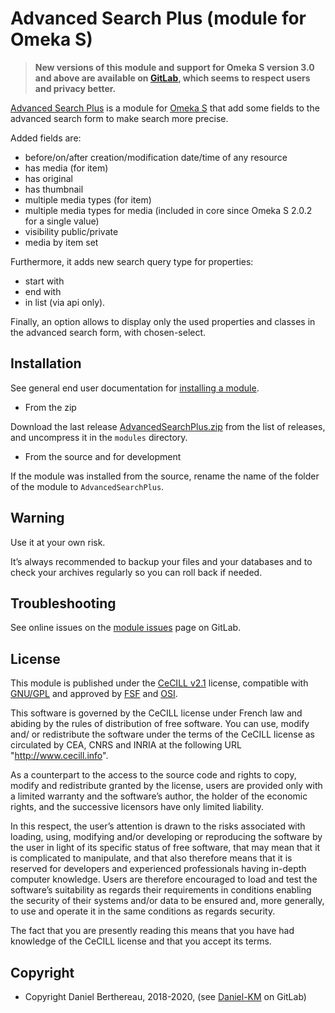 Advanced Search Plus (module for Omeka S)
=========================================

> __New versions of this module and support for Omeka S version 3.0 and above
> are available on [GitLab], which seems to respect users and privacy better.__

[Advanced Search Plus] is a module for [Omeka S] that add some fields to the
advanced search form to make search more precise.

Added fields are:

- before/on/after creation/modification date/time of any resource
- has media (for item)
- has original
- has thumbnail
- multiple media types (for item)
- multiple media types for media (included in core since Omeka S 2.0.2 for a
  single value)
- visibility public/private
- media by item set

Furthermore, it adds new search query type for properties:

- start with
- end with
- in list (via api only).

Finally, an option allows to display only the used properties and classes in the
advanced search form, with chosen-select.


Installation
------------

See general end user documentation for [installing a module].

* From the zip

Download the last release [AdvancedSearchPlus.zip] from the list of releases, and
uncompress it in the `modules` directory.

* From the source and for development

If the module was installed from the source, rename the name of the folder of
the module to `AdvancedSearchPlus`.


Warning
-------

Use it at your own risk.

It’s always recommended to backup your files and your databases and to check
your archives regularly so you can roll back if needed.


Troubleshooting
---------------

See online issues on the [module issues] page on GitLab.


License
-------

This module is published under the [CeCILL v2.1] license, compatible with
[GNU/GPL] and approved by [FSF] and [OSI].

This software is governed by the CeCILL license under French law and abiding by
the rules of distribution of free software. You can use, modify and/ or
redistribute the software under the terms of the CeCILL license as circulated by
CEA, CNRS and INRIA at the following URL "http://www.cecill.info".

As a counterpart to the access to the source code and rights to copy, modify and
redistribute granted by the license, users are provided only with a limited
warranty and the software’s author, the holder of the economic rights, and the
successive licensors have only limited liability.

In this respect, the user’s attention is drawn to the risks associated with
loading, using, modifying and/or developing or reproducing the software by the
user in light of its specific status of free software, that may mean that it is
complicated to manipulate, and that also therefore means that it is reserved for
developers and experienced professionals having in-depth computer knowledge.
Users are therefore encouraged to load and test the software’s suitability as
regards their requirements in conditions enabling the security of their systems
and/or data to be ensured and, more generally, to use and operate it in the same
conditions as regards security.

The fact that you are presently reading this means that you have had knowledge
of the CeCILL license and that you accept its terms.


Copyright
---------

* Copyright Daniel Berthereau, 2018-2020, (see [Daniel-KM] on GitLab)


[Advanced Search Plus]: https://gitlab.com/Daniel-KM/Omeka-S-module-AdvancedSearchPlus
[Omeka S]: https://omeka.org/s
[AdvancedSearchPlus.zip]: https://gitlab.com/Daniel-KM/Omeka-S-module-AdvancedSearchPlus/-/releases
[installing a module]: http://omeka.org/s/docs/user-manual/modules/#installing-modules
[module issues]: https://gitlab.com/Daniel-KM/Omeka-S-module-AdvancedSearchPlus/-/issues
[CeCILL v2.1]: https://www.cecill.info/licences/Licence_CeCILL_V2.1-en.html
[GNU/GPL]: https://www.gnu.org/licenses/gpl-3.0.html
[FSF]: https://www.fsf.org
[OSI]: http://opensource.org
[GitLab]: https://gitlab.com/Daniel-KM
[Daniel-KM]: https://gitlab.com/Daniel-KM "Daniel Berthereau"
